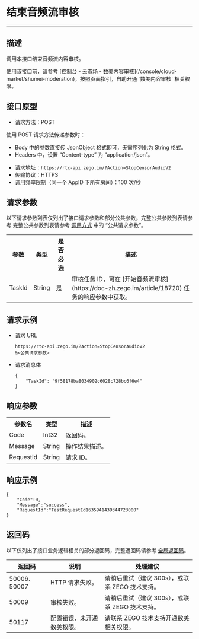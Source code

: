 # 结束音频流审核

- - -

## 描述

调用本接口结束音频流内容审核。

<Warning title="注意">
使用该接口前，请参考 [控制台 - 云市场 - 数美内容审核](/console/cloud-market/shumei-moderation)，按照页面指引，自助开通 `数美内容审核` 相关权限。
</Warning>



## 接口原型

- 请求方法：POST

<Note title="说明">

  使用 POST 请求方法传递参数时：
  - Body 中的参数直接传 JsonObject 格式即可，无需序列化为 String 格式。
  - Headers 中，设置 “Content-type” 为 “application/json”。
  
</Note>


- 请求地址：`https://rtc-api.zego.im/?Action=StopCensorAudioV2`
- 传输协议：HTTPS
- 调用频率限制（同一个 AppID 下所有房间）：100 次/秒



## 请求参数

以下请求参数列表仅列出了接口请求参数和部分公共参数，完整公共参数列表请参考 完整公共参数列表请参考 [调用方式](/shumei-moderation/accessing-server-apis#公共请求参数) 中的 “公共请求参数”。


<table>
  
<tbody><tr>
<th>参数</th>
<th>类型</th>
<th>是否必选</th>
<th>描述</th>
</tr>
<tr>
<td>TaskId</td>
<td>String</td>
<td>是</td>
<td>审核任务 ID，可在 [开始音频流审核](https://doc-zh.zego.im/article/18720) 任务的响应参数中获取。</td>
</tr>
</tbody></table>

## 请求示例

- 请求 URL  
    ```
    https://rtc-api.zego.im/?Action=StopCensorAudioV2
    &<公共请求参数>
    ```

- 请求消息体 
    ```
    {
        "TaskId": "9f58178ba8034902c6028c728bc6f6e4"
    }
    ```

## 响应参数

<table>
  
<tbody><tr>
<th>参数名</th>
<th>类型</th>
<th>描述</th>
</tr>
<tr>
<td>Code</td>
<td>Int32</td>
<td>返回码。</td>
</tr>
<tr>
<td>Message</td>
<td>String</td>
<td>操作结果描述。</td>
</tr>
<tr>
<td>RequestId</td>
<td>String</td>
<td>请求 ID。</td>
</tr>
</tbody></table>

## 响应示例

```
{
    "Code":0,
    "Message":"success",
    "RequestId":"TestRequestId1635941439344723000"
}
```

## 返回码

以下仅列出了接口业务逻辑相关的部分返回码，完整返回码请参考 [全局返回码](https://doc-zh.zego.im/)。

|返回码|说明| 处理建议 |
|-----|----|----|
| 50006、50007 |  HTTP 请求失败。 | 请稍后重试（建议 300s），或联系 ZEGO 技术支持。|
| 50009 | 审核失败。 | 请稍后重试（建议 300s），或联系 ZEGO 技术支持。|
| 50117 | 配置错误，未开通数美权限。 | 请联系 ZEGO 技术支持开通数美相关权限。|

<Content />
